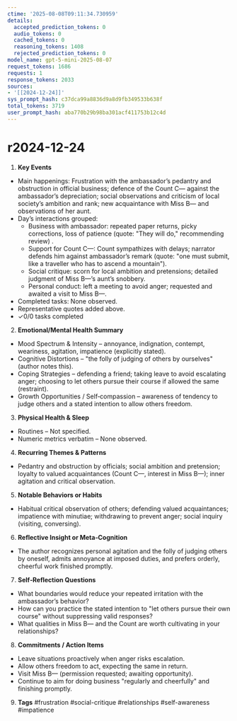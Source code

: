 ```yaml
---
ctime: '2025-08-08T09:11:34.730959'
details:
  accepted_prediction_tokens: 0
  audio_tokens: 0
  cached_tokens: 0
  reasoning_tokens: 1408
  rejected_prediction_tokens: 0
model_name: gpt-5-mini-2025-08-07
request_tokens: 1686
requests: 1
response_tokens: 2033
sources:
- '[[2024-12-24]]'
sys_prompt_hash: c37dca99a8836d9a8d9fb349533b638f
total_tokens: 3719
user_prompt_hash: aba770b29b98ba301acf411753b12c4d
---
```

# r2024-12-24

1. **Key Events**
- Main happenings: Frustration with the ambassador’s pedantry and obstruction in official business; defence of the Count C— against the ambassador’s depreciation; social observations and criticism of local society’s ambition and rank; new acquaintance with Miss B— and observations of her aunt.
- Day’s interactions grouped:
  - Business with ambassador: repeated paper returns, picky corrections, loss of patience (quote: "They will do," recommending review) .
  - Support for Count C—: Count sympathizes with delays; narrator defends him against ambassador’s remark (quote: "one must submit, like a traveller who has to ascend a mountain").
  - Social critique: scorn for local ambition and pretensions; detailed judgment of Miss B—’s aunt’s snobbery.
  - Personal conduct: left a meeting to avoid anger; requested and awaited a visit to Miss B—.
- Completed tasks: None observed.
- Representative quotes added above.
- ✓0/0 tasks completed

2. **Emotional/Mental Health Summary**
- Mood Spectrum & Intensity – annoyance, indignation, contempt, weariness, agitation, impatience (explicitly stated).
- Cognitive Distortions – "the folly of judging of others by ourselves" (author notes this).
- Coping Strategies – defending a friend; taking leave to avoid escalating anger; choosing to let others pursue their course if allowed the same (restraint).
- Growth Opportunities / Self‑compassion – awareness of tendency to judge others and a stated intention to allow others freedom.

3. **Physical Health & Sleep**
- Routines – Not specified.
- Numeric metrics verbatim – None observed.

4. **Recurring Themes & Patterns**
- Pedantry and obstruction by officials; social ambition and pretension; loyalty to valued acquaintances (Count C—, interest in Miss B—); inner agitation and critical observation.

5. **Notable Behaviors or Habits**
- Habitual critical observation of others; defending valued acquaintances; impatience with minutiae; withdrawing to prevent anger; social inquiry (visiting, conversing).

6. **Reflective Insight or Meta‑Cognition**
- The author recognizes personal agitation and the folly of judging others by oneself, admits annoyance at imposed duties, and prefers orderly, cheerful work finished promptly.

7. **Self‑Reflection Questions**
- What boundaries would reduce your repeated irritation with the ambassador’s behavior?
- How can you practice the stated intention to "let others pursue their own course" without suppressing valid responses?
- What qualities in Miss B— and the Count are worth cultivating in your relationships?

8. **Commitments / Action Items**
- Leave situations proactively when anger risks escalation.
- Allow others freedom to act, expecting the same in return.
- Visit Miss B— (permission requested; awaiting opportunity).
- Continue to aim for doing business "regularly and cheerfully" and finishing promptly.

9. **Tags**
#frustration #social-critique #relationships #self-awareness #impatience
